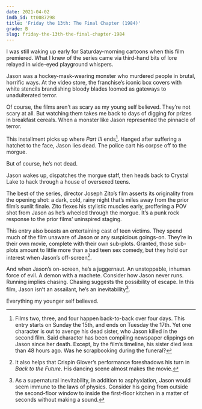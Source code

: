 ```yaml
---
date: 2021-04-02
imdb_id: tt0087298
title: 'Friday the 13th: The Final Chapter (1984)'
grade: B
slug: friday-the-13th-the-final-chapter-1984
---
```


I was still waking up early for Saturday-morning cartoons when this film premiered. What I knew of the series came via third-hand bits of lore relayed in wide-eyed playground whispers.

<!-- end -->

Jason was a hockey-mask-wearing monster who murdered people in brutal, horrific ways. At the video store, the franchise’s iconic box covers with white stencils brandishing bloody blades loomed as gateways to unadulterated terror.

Of course, the films aren’t as scary as my young self believed. They’re not scary at all. But watching them takes me back to days of digging for prizes in breakfast cereals. When a monster like Jason represented the pinnacle of terror.

This installment picks up where <span data-imdb-id="tt0083972">_Part III_</span> ends[^1]. Hanged after suffering a hatchet to the face, Jason lies dead. The police cart his corpse off to the morgue.

But of course, he’s not dead.

Jason wakes up, dispatches the morgue staff, then heads back to Crystal Lake to hack through a house of oversexed teens.

The best of the series, director Joseph Zito’s film asserts its originality from the opening shot: a dark, cold, rainy night that’s miles away from the prior film’s sunlit finale. Zito flexes his stylistic muscles early, proffering a POV shot from Jason as he’s wheeled through the morgue. It’s a punk rock response to the prior films’ uninspired staging.

This entry also boasts an entertaining cast of teen victims. They spend much of the film unaware of Jason or any suspicious goings-on. They’re in their own movie, complete with their own sub-plots. Granted, those sub-plots amount to little more than a bad teen sex comedy, but they hold our interest when Jason’s off-screen[^2].

And when Jason’s on-screen, he’s a juggernaut. An unstoppable, inhuman force of evil. A demon with a machete. Consider how Jason never runs. Running implies chasing. Chasing suggests the possibility of escape. In this film, Jason isn’t an assailant, he’s an inevitability[^3].

Everything my younger self believed.

[^1]: Films two, three, and four happen back-to-back over four days. This entry starts on Sunday the 15th, and ends on Tuesday the 17th. Yet one character is out to avenge his dead sister, who Jason killed in the second film. Said character has been compiling newspaper clippings on Jason since her death. Except, by the film’s timeline, his sister died less than 48 hours ago. Was he scrapbooking during the funeral?
[^2]: It also helps that Crispin Glover’s performance foreshadows his turn in _Back to the Future_. His dancing scene almost makes the movie.
[^3]: As a supernatural inevitability, in addition to asphyxiation, Jason would seem immune to the laws of physics. Consider his going from outside the second-floor window to inside the first-floor kitchen in a matter of seconds without making a sound.